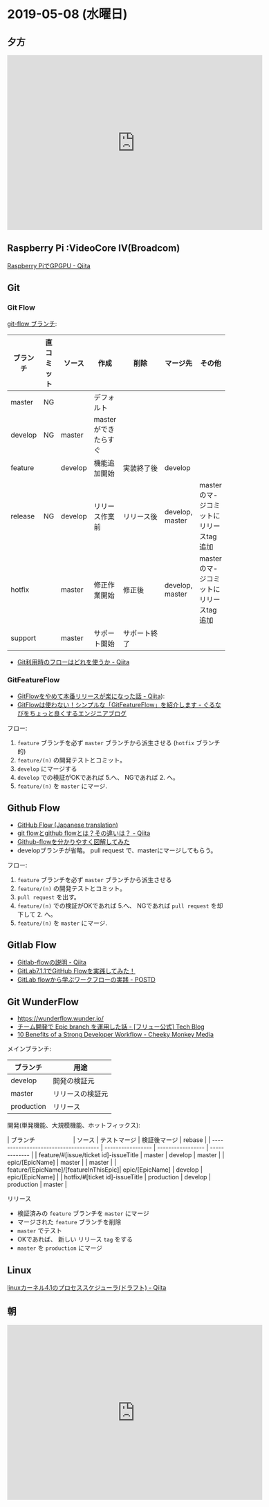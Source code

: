 # 2019-05-08 (水曜日)

## 夕方

<iframe height='405' width='590' frameborder='0' allowtransparency='true' scrolling='no' src='https://www.strava.com/activities/2350999458/embed/6710a190d3f8d70dbb152b2810d7569d76349448'></iframe>

## Raspberry Pi :VideoCore IV(Broadcom)

[Raspberry PiでGPGPU - Qiita](https://qiita.com/9_ties/items/2e85318989170f967e4b)

## Git

### Git Flow

[git-flow ブランチ](https://tracpath.com/bootcamp/learning_git_git_flow.html):

| ブランチ          |  直コミット       | ソース             | 作成              | 削除                | マージ先            | その他             |
| ---------------- | --------------- | ----------------- | ----------------- | ------------------ | ----------------- | ----------------- |
| master           | NG              |                   |デフォルト           |                    |                   |                  |
| develop          | NG              | master            |masterができたらすぐ |                     |                   |                  |
| feature          |                 | develop           |機能追加開始         | 実装終了後           | develop           |                  |
| release          | NG              | develop           |リリース作業前       | リリース後           | develop, master    | masterのマ-ジコミットにリリースtag追加 |
| hotfix           |                 | master            |修正作業開始         | 修正後              | develop, master    | masterのマ-ジコミットにリリースtag追加 |
| support          |                 | master            |サポート開始         | サポート終了　　　　  |                    |                   |

- [Git利用時のフローはどれを使うか - Qiita](https://qiita.com/tkhm/items/cc7855d32d640687b43c)

### GitFeatureFlow

- [GitFlowをやめて本番リリースが楽になった話 - Qiita](https://qiita.com/koyopro/items/b4569285efc22c6397c6)):
- [GitFlowは使わない！シンプルな「GitFeatureFlow」を紹介します - ぐるなびをちょっと良くするエンジニアブログ](https://developers.gnavi.co.jp/entry/GitFeatureFlow/koyama)

フロー:

1. `feature` ブランチを必ず `master` ブランチから派生させる (`hotfix` ブランチ的)
2. `feature/(n)` の開発テストとコミット。
3. `develop` にマージする
4. `develop` での検証がOKであれば 5.へ、 NGであれば 2. へ。
5. `feature/(n)` を `master` にマージ.

## Github Flow

- [GitHub Flow (Japanese translation)](https://gist.github.com/Gab-km/3705015)
- [git flowとgithub flowとは？その違いは？ - Qiita](https://qiita.com/mint__/items/bfc58589b5b1e0a1856a)
- [Github-flowを分かりやすく図解してみた](https://b.pyar.bz/20140122/github-flow/)
- developブランチが省略。 pull request で、masterにマージしてもらう。

フロー:

1. `feature` ブランチを必ず `master` ブランチから派生させる
2. `feature/(n)` の開発テストとコミット。
3. `pull request` を出す。
4. `feature/(n)` での検証がOKであれば 5.へ、 NGであれば `pull request` を却下して 2. へ。
5. `feature/(n)` を `master` にマージ.

## Gitlab Flow

- [Gitlab-flowの説明 - Qiita](https://qiita.com/tlta-bkhn/items/f2950aaf00bfb6a8c30d)
- [GitLab7.1.1でGitHub Flowを実践してみた！](http://dev.blog.fairway.ne.jp/gitlab7-1-1%E3%81%A7github-flow%E3%82%92%E5%AE%9F%E8%B7%B5%E3%81%97%E3%81%A6%E3%81%BF%E3%81%9F%EF%BC%81/)
- [GitLab flowから学ぶワークフローの実践 - POSTD](https://postd.cc/gitlab-flow/)

## Git WunderFlow

- https://wunderflow.wunder.io/
- [チーム開発で Epic branch を運用した話 - [フリュー公式] Tech Blog](http://tech.furyu.jp/blog/?p=7121)
- [10 Benefits of a Strong Developer Workflow - Cheeky Monkey Media](https://cheekymonkeymedia.ca/blog/10-benefits-strong-developer-workflow)

メインブランチ:

| ブランチ          | 用途　       |
| ---------------- | ---------- |
| develop          | 開発の検証元 |
| master           | リリースの検証元 |
| production       | リリース    |

開発(単発機能、大規模機能、ホットフィックス):

| ブランチ　　　　　　                      | ソース            | テストマージ        |  検証後マージ    | rebase |
| ------------------------------------- | ----------------- | ----------------- | ------------- |
| feature/#[issue/ticket id]-issueTitle | master            | develop           | master        |
| epic/[EpicName]                       | master            |                   | master        |
| feature/[EpicName]/[featureInThisEpic]| epic/[EpicName]   | develop           | epic/[EpicName]    |
| hotfix/#[ticket id]-issueTitle        | production        | develop           | production    | master  |  

リリース

- 検証済みの `feature` ブランチを `master` にマージ
- マージされた `feature` ブランチを削除
- `master` でテスト
- OKであれば、 新しい リリース `tag` をする
- `master` を `production` にマージ

## Linux

[linuxカーネル4.1のプロセススケジューラ(ドラフト) - Qiita](https://qiita.com/satoru_takeuchi/items/80ee8cef98a73b4af67d)

## 朝

<iframe height='405' width='590' frameborder='0' allowtransparency='true' scrolling='no' src='https://www.strava.com/activities/2350647955/embed/9377658a02e781c01bc67f82c633ae0a0125e48e'></iframe>

